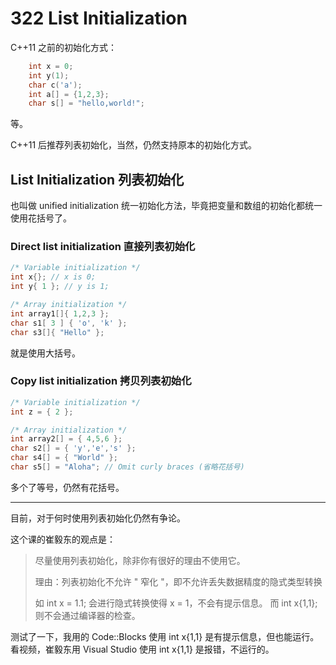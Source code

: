# 322 List Initialization

C++11 之前的初始化方式：

~~~C++
    int x = 0;
    int y(1);
    char c('a');
    int a[] = {1,2,3};
    char s[] = "hello,world!";
~~~

等。

C++11 后推荐列表初始化，当然，仍然支持原本的初始化方式。

## List Initialization 列表初始化

也叫做 unified initialization 统一初始化方法，毕竟把变量和数组的初始化都统一使用花括号了。

### Direct list initialization 直接列表初始化

~~~C++
/* Variable initialization */ 
int x{}; // x is 0; 
int y{ 1 }; // y is 1; 

/* Array initialization */ 
int array1[]{ 1,2,3 }; 
char s1[ 3 ] { 'o', 'k' }; 
char s3[]{ "Hello" }; 
~~~

就是使用大括号。

### Copy list initialization 拷贝列表初始化

~~~C++
/* Variable initialization */ 
int z = { 2 }; 

/* Array initialization */ 
int array2[] = { 4,5,6 }; 
char s2[] = { 'y','e','s' }; 
char s4[] = { "World" };
char s5[] = "Aloha"; // Omit curly braces (省略花括号)
~~~

多个了等号，仍然有花括号。

---

目前，对于何时使用列表初始化仍然有争论。

这个课的崔毅东的观点是：

>尽量使用列表初始化，除非你有很好的理由不使用它。
>
>理由：列表初始化不允许 " 窄化 "，即不允许丢失数据精度的隐式类型转换
>
>如 int x = 1.1; 会进行隐式转换使得 x = 1，不会有提示信息。
>而 int x{1,1}; 则不会通过编译器的检查。

测试了一下，我用的 Code::Blocks 使用 int x{1,1} 是有提示信息，但也能运行。
看视频，崔毅东用 Visual Studio  使用 int x{1,1} 是报错，不运行的。